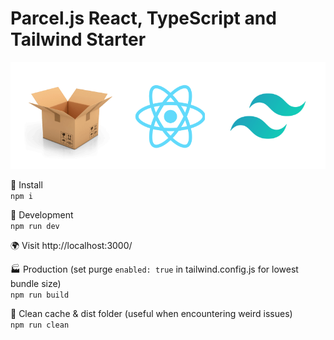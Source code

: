 # Parcel.js React, TypeScript and Tailwind Starter

![Parcel starter](parcel.png)

📜 Install  
`npm i`

🔧 Development  
`npm run dev`

🌍 Visit http://localhost:3000/

🏭 Production (set purge `enabled: true` in tailwind.config.js for lowest bundle size)  
`npm run build`

🧹 Clean cache & dist folder (useful when encountering weird issues)  
`npm run clean`

